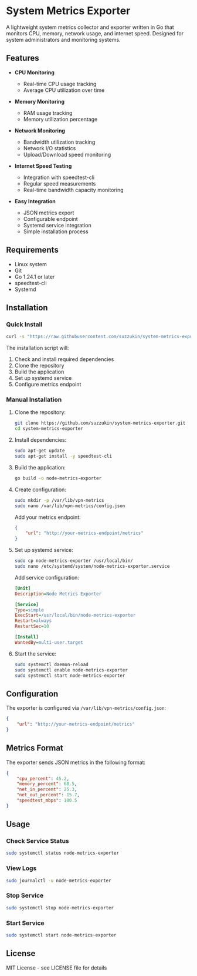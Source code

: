 # System Metrics Exporter

A lightweight system metrics collector and exporter written in Go that monitors CPU, memory, network usage, and internet speed. Designed for system administrators and monitoring systems.

## Features

- **CPU Monitoring**
  - Real-time CPU usage tracking
  - Average CPU utilization over time

- **Memory Monitoring**
  - RAM usage tracking
  - Memory utilization percentage

- **Network Monitoring**
  - Bandwidth utilization tracking
  - Network I/O statistics
  - Upload/Download speed monitoring

- **Internet Speed Testing**
  - Integration with speedtest-cli
  - Regular speed measurements
  - Real-time bandwidth capacity monitoring

- **Easy Integration**
  - JSON metrics export
  - Configurable endpoint
  - Systemd service integration
  - Simple installation process

## Requirements

- Linux system
- Git
- Go 1.24.1 or later
- speedtest-cli
- Systemd

## Installation

### Quick Install

```bash
curl -s "https://raw.githubusercontent.com/suzzukin/system-metrics-exporter/main/install.sh?t=$(date +%s)" | sudo bash
```

The installation script will:
1. Check and install required dependencies
2. Clone the repository
3. Build the application
4. Set up systemd service
5. Configure metrics endpoint

### Manual Installation

1. Clone the repository:
   ```bash
   git clone https://github.com/suzzukin/system-metrics-exporter.git
   cd system-metrics-exporter
   ```

2. Install dependencies:
   ```bash
   sudo apt-get update
   sudo apt-get install -y speedtest-cli
   ```

3. Build the application:
   ```bash
   go build -o node-metrics-exporter
   ```

4. Create configuration:
   ```bash
   sudo mkdir -p /var/lib/vpn-metrics
   sudo nano /var/lib/vpn-metrics/config.json
   ```
   Add your metrics endpoint:
   ```json
   {
       "url": "http://your-metrics-endpoint/metrics"
   }
   ```

5. Set up systemd service:
   ```bash
   sudo cp node-metrics-exporter /usr/local/bin/
   sudo nano /etc/systemd/system/node-metrics-exporter.service
   ```
   Add service configuration:
   ```ini
   [Unit]
   Description=Node Metrics Exporter

   [Service]
   Type=simple
   ExecStart=/usr/local/bin/node-metrics-exporter
   Restart=always
   RestartSec=10

   [Install]
   WantedBy=multi-user.target
   ```

6. Start the service:
   ```bash
   sudo systemctl daemon-reload
   sudo systemctl enable node-metrics-exporter
   sudo systemctl start node-metrics-exporter
   ```

## Configuration

The exporter is configured via `/var/lib/vpn-metrics/config.json`:

```json
{
    "url": "http://your-metrics-endpoint/metrics"
}
```

## Metrics Format

The exporter sends JSON metrics in the following format:

```json
{
    "cpu_percent": 45.2,
    "memory_percent": 68.5,
    "net_in_percent": 25.3,
    "net_out_percent": 15.7,
    "speedtest_mbps": 100.5
}
```

## Usage

### Check Service Status

```bash
sudo systemctl status node-metrics-exporter
```

### View Logs

```bash
sudo journalctl -u node-metrics-exporter
```

### Stop Service

```bash
sudo systemctl stop node-metrics-exporter
```

### Start Service

```bash
sudo systemctl start node-metrics-exporter
```

## License

MIT License - see LICENSE file for details